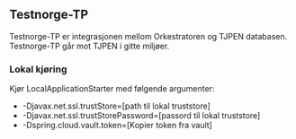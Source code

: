## Testnorge-TP
Testnorge-TP er integrasjonen mellom Orkestratoren og TJPEN databasen. Testnorge-TP går mot TJPEN i gitte miljøer.

### Lokal kjøring
Kjør LocalApplicationStarter med følgende argumenter:
 - -Djavax.net.ssl.trustStore=[path til lokal truststore]
 - -Djavax.net.ssl.trustStorePassword=[passord til lokal truststore]
 - -Dspring.cloud.vault.token=[Kopier token fra vault]